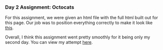 ### Day 2 Assignment: Octocats

For this assignment, we were given an html file with the full html built out for this page. Our job was to position everything correctly to make it look like [this](https://raw.githubusercontent.com/tiy-greenville-frontend-2016-feb/assets/master/assignments/html-intro-layout/octodex.png).

Overall, I think this assignment went pretty smoothly for it being only my second day. You can view my attempt [here](http://octocats-responsive.surge.sh/).
